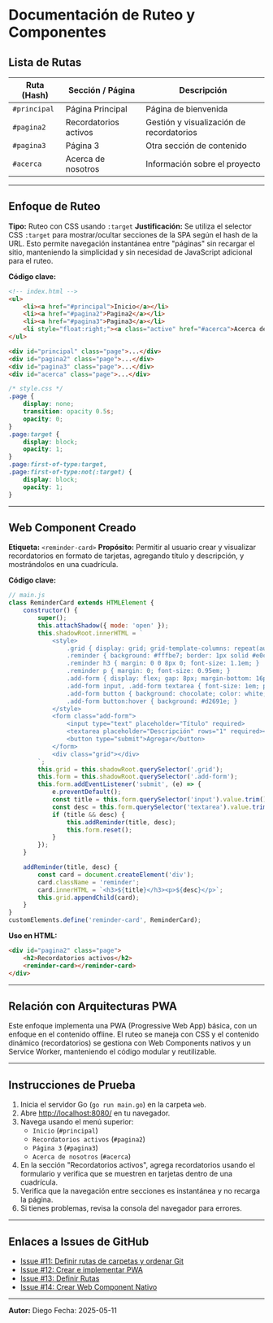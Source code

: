 # Documentación de Ruteo y Componentes

## Lista de Rutas

| Ruta (Hash)      | Sección / Página           | Descripción                        |
|------------------|---------------------------|------------------------------------|
| `#principal`     | Página Principal          | Página de bienvenida               |
| `#pagina2`       | Recordatorios activos     | Gestión y visualización de recordatorios |
| `#pagina3`       | Página 3                  | Otra sección de contenido          |
| `#acerca`        | Acerca de nosotros        | Información sobre el proyecto      |

---

## Enfoque de Ruteo

**Tipo:** Ruteo con CSS usando `:target` 
**Justificación:**
Se utiliza el selector CSS `:target` para mostrar/ocultar secciones de la SPA según el hash de la URL. Esto permite navegación instantánea entre "páginas" sin recargar el sitio, manteniendo la simplicidad y sin necesidad de JavaScript adicional para el ruteo.

**Código clave:**

```html
<!-- index.html -->
<ul>
    <li><a href="#principal">Inicio</a></li>
    <li><a href="#pagina2">Pagina2</a></li>
    <li><a href="#pagina3">Pagina3</a></li>
    <li style="float:right;"><a class="active" href="#acerca">Acerca de nosotros</a></li>
</ul>

<div id="principal" class="page">...</div>
<div id="pagina2" class="page">...</div>
<div id="pagina3" class="page">...</div>
<div id="acerca" class="page">...</div>
```

```css
/* style.css */
.page {
    display: none;
    transition: opacity 0.5s;
    opacity: 0;
}
.page:target {
    display: block;
    opacity: 1;
}
.page:first-of-type:target,
.page:first-of-type:not(:target) {
    display: block;
    opacity: 1;
}
```

---

## Web Component Creado

**Etiqueta:** `<reminder-card>`
**Propósito:** Permitir al usuario crear y visualizar recordatorios en formato de tarjetas, agregando título y descripción, y mostrándolos en una cuadrícula.

**Código clave:**

```javascript
// main.js
class ReminderCard extends HTMLElement {
    constructor() {
        super();
        this.attachShadow({ mode: 'open' });
        this.shadowRoot.innerHTML = `
            <style>
                .grid { display: grid; grid-template-columns: repeat(auto-fill, minmax(220px, 1fr)); gap: 16px; margin-top: 20px; }
                .reminder { background: #fffbe7; border: 1px solid #e0c97f; border-radius: 10px; padding: 16px; box-shadow: 0 2px 8px rgba(0,0,0,0.08);}
                .reminder h3 { margin: 0 0 8px 0; font-size: 1.1em; }
                .reminder p { margin: 0; font-size: 0.95em; }
                .add-form { display: flex; gap: 8px; margin-bottom: 16px; flex-wrap: wrap; }
                .add-form input, .add-form textarea { font-size: 1em; padding: 4px 8px; border-radius: 4px; border: 1px solid #ccc; }
                .add-form button { background: chocolate; color: white; border: none; border-radius: 4px; padding: 6px 14px; cursor: pointer; }
                .add-form button:hover { background: #d2691e; }
            </style>
            <form class="add-form">
                <input type="text" placeholder="Título" required>
                <textarea placeholder="Descripción" rows="1" required></textarea>
                <button type="submit">Agregar</button>
            </form>
            <div class="grid"></div>
        `;
        this.grid = this.shadowRoot.querySelector('.grid');
        this.form = this.shadowRoot.querySelector('.add-form');
        this.form.addEventListener('submit', (e) => {
            e.preventDefault();
            const title = this.form.querySelector('input').value.trim();
            const desc = this.form.querySelector('textarea').value.trim();
            if (title && desc) {
                this.addReminder(title, desc);
                this.form.reset();
            }
        });
    }

    addReminder(title, desc) {
        const card = document.createElement('div');
        card.className = 'reminder';
        card.innerHTML = `<h3>${title}</h3><p>${desc}</p>`;
        this.grid.appendChild(card);
    }
}
customElements.define('reminder-card', ReminderCard);
```

**Uso en HTML:**

```html
<div id="pagina2" class="page">
    <h2>Recordatorios activos</h2>
    <reminder-card></reminder-card>
</div>
```

---

## Relación con Arquitecturas PWA

Este enfoque implementa una PWA (Progressive Web App) básica, con un enfoque en el contenido offline. El ruteo se maneja con CSS y el contenido dinámico (recordatorios) se gestiona con Web Components nativos y un Service Worker, manteniendo el código modular y reutilizable.

---

## Instrucciones de Prueba

1. Inicia el servidor Go (`go run main.go`) en la carpeta `web`.
2. Abre [http://localhost:8080/](http://localhost:8080/) en tu navegador.
3. Navega usando el menú superior:
   - `Inicio` (`#principal`)
   - `Recordatorios activos` (`#pagina2`)
   - `Página 3` (`#pagina3`)
   - `Acerca de nosotros` (`#acerca`)
4. En la sección "Recordatorios activos", agrega recordatorios usando el formulario y verifica que se muestren en tarjetas dentro de una cuadrícula.
5. Verifica que la navegación entre secciones es instantánea y no recarga la página.
6. Si tienes problemas, revisa la consola del navegador para errores.

---

## Enlaces a Issues de GitHub

- [Issue #11: Definir rutas de carpetas y ordenar Git](https://github.com/Chicledot/remindme/issues/11)
- [Issue #12: Crear e implementar PWA](https://github.com/Chicledot/remindme/issues/12)
- [Issue #13: Definir Rutas](https://github.com/Chicledot/remindme/issues/13)
- [Issue #14: Crear Web Component Nativo](https://github.com/Chicledot/remindme/issues/14)

---

**Autor:**
Diego
Fecha: 2025-05-11
